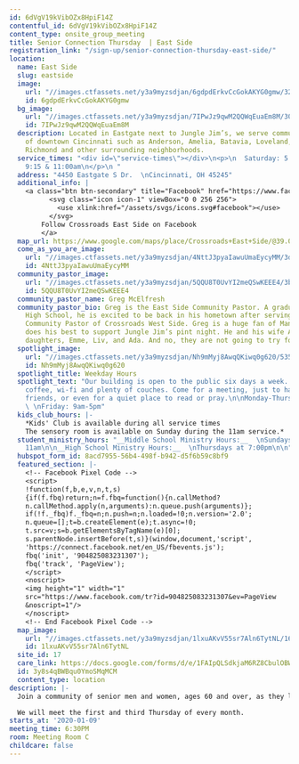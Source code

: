 ```yaml
---
id: 6dVgV19kVibOZx8HpiF14Z
contentful_id: 6dVgV19kVibOZx8HpiF14Z
content_type: onsite_group_meeting
title: Senior Connection Thursday  | East Side
registration_link: "/sign-up/senior-connection-thursday-east-side/"
location:
  name: East Side
  slug: eastside
  image:
    url: "//images.ctfassets.net/y3a9myzsdjan/6gdpdErkvCcGokAKYG0gmw/32db37c2c9ad1f3ecc5430a79fe75d7a/crossroads-church-locations-eastgate.jpg"
    id: 6gdpdErkvCcGokAKYG0gmw
  bg_image:
    url: "//images.ctfassets.net/y3a9myzsdjan/7IPwJz9qwM2QQWqEuaEm8M/307ae823f918ecc824bfc91dd4a67f96/crossroads-church-east-side-bg2.jpg"
    id: 7IPwJz9qwM2QQWqEuaEm8M
  description: Located in Eastgate next to Jungle Jim’s, we serve communities east
    of downtown Cincinnati such as Anderson, Amelia, Batavia, Loveland, Milford, New
    Richmond and other surrounding neighborhoods.
  service_times: "<div id=\"service-times\"></div>\n<p>\n  Saturday: 5:30pm  \n  Sunday:
    9:15 & 11:00am\n</p>\n "
  address: "4450 Eastgate S Dr.  \nCincinnati, OH 45245"
  additional_info: |
    <a class="btn btn-secondary" title="Facebook" href="https://www.facebook.com/Crossroads-East-Side-1936432763084549/">
          <svg class="icon icon-1" viewBox="0 0 256 256">
            <use xlink:href="/assets/svgs/icons.svg#facebook"></use>
          </svg>
        Follow Crossroads East Side on Facebook
        </a>
  map_url: https://www.google.com/maps/place/Crossroads+East+Side/@39.0931667,-84.2756016,18z/data=!4m13!1m7!3m6!1s0x8841a9fef3b53039:0x4fc59f1e7cff9a3f!2s4450+Eastgate+S+Dr,+Cincinnati,+OH+45245!3b1!8m2!3d39.0935123!4d-84.273142!3m4!1s0x8841a9fecc3813ef:0x9bc9c837894a77d1!8m2!3d39.093811!4d-84.2750327
  come_as_you_are_image:
    url: "//images.ctfassets.net/y3a9myzsdjan/4NttJ3pyaIawuUmaEycyMM/3dfcc01867c451ac096e56e4099eef9a/crossroads-church-come-as-you-are.jpg"
    id: 4NttJ3pyaIawuUmaEycyMM
  community_pastor_image:
    url: "//images.ctfassets.net/y3a9myzsdjan/5QQU8T0UvYI2meQSwKEEE4/3b40a9db3e2517557baacac576e5936a/crossroads-church-greg-mcelfresh.jpg"
    id: 5QQU8T0UvYI2meQSwKEEE4
  community_pastor_name: Greg McElfresh
  community_pastor_bio: Greg is the East Side Community Pastor. A graduate of Amelia
    High School, he is excited to be back in his hometown after serving as the founding
    Community Pastor of Crossroads West Side. Greg is a huge fan of Man Camp, and
    does his best to support Jungle Jim’s pint night. He and his wife Abby have three
    daughters, Emme, Liv, and Ada. And no, they are not going to try for a boy.
  spotlight_image:
    url: "//images.ctfassets.net/y3a9myzsdjan/Nh9mMyj8AwqQKiwq0g620/535c84c71175b977ee4fc365c23e1f0f/crossroads-church-open.jpg"
    id: Nh9mMyj8AwqQKiwq0g620
  spotlight_title: Weekday Hours
  spotlight_text: "Our building is open to the public six days a week. Enjoy free
    coffee, wi-fi and plenty of couches. Come for a meeting, just to hang out with
    friends, or even for a quiet place to read or pray.\n\nMonday-Thursday: 9am-9pm
    \ \nFriday: 9am-5pm"
  kids_club_hours: |-
    *Kids' Club is available during all service times
    The sensory room is available on Sunday during the 11am service.*
  student_ministry_hours: "__Middle School Ministry Hours:__  \nSundays at 9:15 &
    11am\n\n__High School Ministry Hours:__  \nThursdays at 7:00pm\n\n"
  hubspot_form_id: 8acd7955-56b4-498f-b942-d5f6b59c8bf9
  featured_section: |-
    <!-- Facebook Pixel Code -->
    <script>
    !function(f,b,e,v,n,t,s)
    {if(f.fbq)return;n=f.fbq=function(){n.callMethod?
    n.callMethod.apply(n,arguments):n.queue.push(arguments)};
    if(!f._fbq)f._fbq=n;n.push=n;n.loaded=!0;n.version='2.0';
    n.queue=[];t=b.createElement(e);t.async=!0;
    t.src=v;s=b.getElementsByTagName(e)[0];
    s.parentNode.insertBefore(t,s)}(window,document,'script',
    'https://connect.facebook.net/en_US/fbevents.js');
    fbq('init', '904825083231307');
    fbq('track', 'PageView');
    </script>
    <noscript>
    <img height="1" width="1"
    src="https://www.facebook.com/tr?id=904825083231307&ev=PageView
    &noscript=1"/>
    </noscript>
    <!-- End Facebook Pixel Code -->
  map_image:
    url: "//images.ctfassets.net/y3a9myzsdjan/1lxuAKvV55sr7Aln6TytNL/1649b2e53b48a0cb2c38ae9eec030dab/Screen_Shot_2019-11-15_at_2.41.23_PM.png"
    id: 1lxuAKvV55sr7Aln6TytNL
  site_id: 17
  care_link: https://docs.google.com/forms/d/e/1FAIpQLSdkjaM6RZ8CbulOBWFn0FX9xOI1aXGsEa1JkBud8R78QZlRuw/viewform
  id: 3y8s4qBWBqu0YmoSMqMCM
  content_type: location
description: |-
  Join a community of senior men and women, ages 60 and over, as they learn, grow in relationship, have fun, and encourage each other to put God’s plan into action in their daily lives.

  We will meet the first and third Thursday of every month.
starts_at: '2020-01-09'
meeting_time: 6:30PM
room: Meeting Room C
childcare: false
---
```


